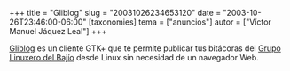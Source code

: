 +++
title = "Gliblog"
slug = "20031026234653120"
date = "2003-10-26T23:46:00-06:00"
[taxonomies]
tema = ["anuncios"]
autor = ["Víctor Manuel Jáquez Leal"]
+++

[Gliblog](http://www.ceyusa.com/software/gliblog.php) es un cliente GTK+
que te permite publicar tus bitácoras del [Grupo Linuxero del
Bajío](http://glib.org.mx) desde Linux sin necesidad de un navegador
Web.
